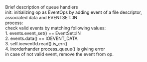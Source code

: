Brief description of queue handlers  
init: initializing op as EventOps by adding event of a file descriptor, associated data and EVENTSET::IN    
process:  
  check valid events by matching following values:  
      1. events.event\_set() == EventSet::IN  
      2. events.data() == IOEVENT_DATA  
      3. self.ioeventfd.read().is\_err()   
      4. inorderhander process\_queue() is giving error   
  in case of not valid event, remove the event from op.
